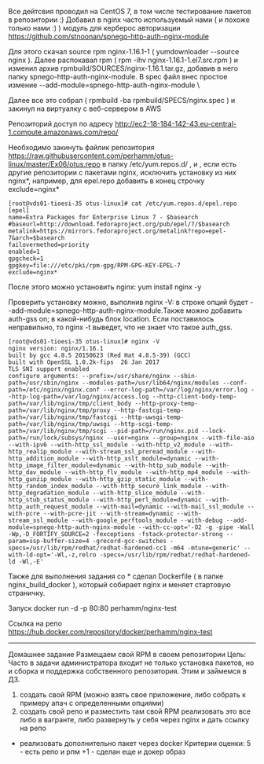 Все дейтсвия проводил на CentOS 7, в том числе тестирование пакетов в репозитории :) Добавил в nginx часто используемый нами ( и похоже только нами :) ) модуль для керберос авторизации https://github.com/stnoonan/spnego-http-auth-nginx-module 

Для этого скачал source rpm nginx-1.16.1-1 ( yumdownloader --source nginx ). Далее распокавал rpm ( rpm -ihv nginx-1.16.1-1.el7.src.rpm ) и изменил архив rpmbuild/SOURCES/nginx-1.16.1.tar.gz, добавив в него папку spnego-http-auth-nginx-module.
В spec файл внес простое измение --add-module=spnego-http-auth-nginx-module \ 

Далее все это собрал  ( rpmbuild -ba rpmbuild/SPECS/nginx.spec  ) и закинул на виртуалку с веб-сервером в AWS

Репозиторий доступ по адресу http://ec2-18-184-142-43.eu-central-1.compute.amazonaws.com/repo/

Необходимо закинуть  файлик репозитория https://raw.githubusercontent.com/perhamm/otus-linux/master/Ex06/otus.repo в папку /etc/yum.repos.d/ , и , если есть другие репозитории с пакетами nginx, исключить установку из них nginx*, например, для epel.repo добавить в конец строчку exclude=nginx*

	[root@vds01-tioesi-35 otus-linux]# cat /etc/yum.repos.d/epel.repo 
	[epel]
	name=Extra Packages for Enterprise Linux 7 - $basearch
	#baseurl=http://download.fedoraproject.org/pub/epel/7/$basearch
	metalink=https://mirrors.fedoraproject.org/metalink?repo=epel-7&arch=$basearch
	failovermethod=priority
	enabled=1
	gpgcheck=1
	gpgkey=file:///etc/pki/rpm-gpg/RPM-GPG-KEY-EPEL-7
	exclude=nginx*



После этого можно установить nginx: yum install nginx -y

Проверить установку можно, выполнив nginx -V: в строке опций будет --add-module=spnego-http-auth-nginx-module.Также можно добавить auth-gss on; в какой-нибудь блок location. Если поставилось неправильно, то nginx -t выведет, что не знает что такое auth_gss.

	[root@vds01-tioesi-35 otus-linux]# nginx -V
	nginx version: nginx/1.16.1
	built by gcc 4.8.5 20150623 (Red Hat 4.8.5-39) (GCC) 
	built with OpenSSL 1.0.2k-fips  26 Jan 2017
	TLS SNI support enabled
	configure arguments: --prefix=/usr/share/nginx --sbin-path=/usr/sbin/nginx --modules-path=/usr/lib64/nginx/modules --conf-path=/etc/nginx/nginx.conf --error-log-path=/var/log/nginx/error.log --http-log-path=/var/log/nginx/access.log --http-client-body-temp-path=/var/lib/nginx/tmp/client_body --http-proxy-temp-path=/var/lib/nginx/tmp/proxy --http-fastcgi-temp-path=/var/lib/nginx/tmp/fastcgi --http-uwsgi-temp-path=/var/lib/nginx/tmp/uwsgi --http-scgi-temp-path=/var/lib/nginx/tmp/scgi --pid-path=/run/nginx.pid --lock-path=/run/lock/subsys/nginx --user=nginx --group=nginx --with-file-aio --with-ipv6 --with-http_ssl_module --with-http_v2_module --with-http_realip_module --with-stream_ssl_preread_module --with-http_addition_module --with-http_xslt_module=dynamic --with-http_image_filter_module=dynamic --with-http_sub_module --with-http_dav_module --with-http_flv_module --with-http_mp4_module --with-http_gunzip_module --with-http_gzip_static_module --with-http_random_index_module --with-http_secure_link_module --with-http_degradation_module --with-http_slice_module --with-http_stub_status_module --with-http_perl_module=dynamic --with-http_auth_request_module --with-mail=dynamic --with-mail_ssl_module --with-pcre --with-pcre-jit --with-stream=dynamic --with-stream_ssl_module --with-google_perftools_module --with-debug --add-module=spnego-http-auth-nginx-module --with-cc-opt='-O2 -g -pipe -Wall -Wp,-D_FORTIFY_SOURCE=2 -fexceptions -fstack-protector-strong --param=ssp-buffer-size=4 -grecord-gcc-switches -specs=/usr/lib/rpm/redhat/redhat-hardened-cc1 -m64 -mtune=generic' --with-ld-opt='-Wl,-z,relro -specs=/usr/lib/rpm/redhat/redhat-hardened-ld -Wl,-E'


Также для выполнения задания со * сделал Dockerfile ( в папке nginx_build_docker ), который собирает nginx и меняет стартовую страничку.

Запуск docker run -d -p 80:80 perhamm/nginx-test

Ссылка на репо https://hub.docker.com/repository/docker/perhamm/nginx-test




---

Домашнее задание
Размещаем свой RPM в своем репозитории
Цель: Часто в задачи администратора входит не только установка пакетов, но и сборка и поддержка собственного репозитория. Этим и займемся в ДЗ.
1) создать свой RPM (можно взять свое приложение, либо собрать к примеру апач с определенными опциями)
2) создать свой репо и разместить там свой RPM
реализовать это все либо в вагранте, либо развернуть у себя через nginx и дать ссылку на репо

* реализовать дополнительно пакет через docker
Критерии оценки: 5 - есть репо и рпм
+1 - сделан еще и докер образ 
